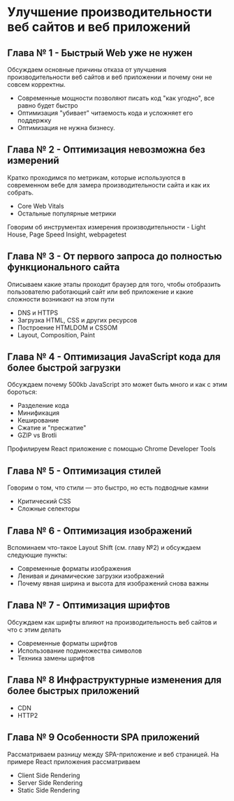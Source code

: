 # Улучшение производительности веб сайтов и веб приложений

## Глава № 1 - Быстрый Web уже не нужен

Обсуждаем основные причины отказа от улучшения производительности веб сайтов и веб приложении и почему они не совсем корректны.

- Современные мощности позволяют писать код "как угодно", все равно будет быстро
- Оптимизация "убивает" читаемость кода и усложняет его поддержку
- Оптимизация не нужна бизнесу.

## Глава № 2 - Оптимизация невозможна без измерений

Кратко проходимся по метрикам, которые используются в современном вебе для замера производительности сайта и как их собрать.

- Core Web Vitals
- Остальные популярные метрики

Говорим об инструментах измерения производительности - Light House, Page Speed Insight, webpagetest

## Глава № 3 - От первого запроса до полностью функционального сайта

Описываем какие этапы проходит браузер для того, чтобы отобразить пользователю работающий сайт или веб приложение и какие сложности возникают на этом пути

- DNS и HTTPS
- Загрузка HTML, CSS и других ресурсов
- Построение HTMLDOM и CSSOM
- Layout, Composition, Paint

## Глава № 4 - Оптимизация JavaScript кода для более быстрой загрузки

Обсуждаем почему 500kb JavaScript это может быть много и как с этим бороться:

- Разделение кода
- Минификация
- Кеширование
- Сжатие и "пресжатие"
- GZIP vs Brotli

Профилируем React приложение с помощью Chrome Developer Tools

## Глава № 5 - Оптимизация стилей

Говорим о том, что стили — это быстро, но есть подводные камни

- Критический CSS
- Сложные селекторы

## Глава № 6 - Оптимизация изображений

Вспоминаем что-такое Layout Shift (см. главу №2) и обсуждаем следующие пункты:

- Современные форматы изображения
- Ленивая и динамические загрузки изображений
- Почему явная ширина и высота для изображений снова важны

## Глава № 7 - Оптимизация шрифтов

Обсуждаем как шрифты влияют на производительность веб сайтов и что с этим делать

- Современные форматы шрифтов
- Использование подмножества символов
- Техника замены шрифтов

## Глава № 8 Инфраструктурные изменения для более быстрых приложений

- CDN
- HTTP2

## Глава № 9 Особенности SPA приложений

Рассматриваем разницу между SPA-приложение и веб страницей. На примере React приложения рассматриваем

- Client Side Rendering
- Server Side Rendering
- Static Side Rendering
